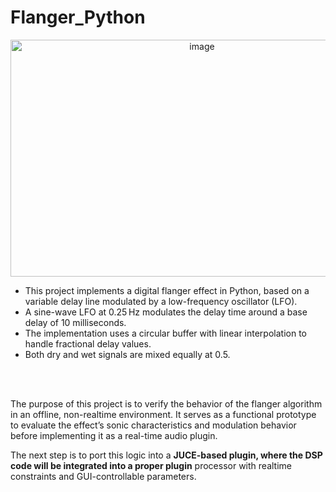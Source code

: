 # Flanger_Python

<p align = "center">
<img width="597" height="379" alt="image" src="https://github.com/user-attachments/assets/03e20637-3647-4e19-935f-6307aa0e0798" />
</p>

- This project implements a digital flanger effect in Python, based on a variable delay line modulated by a low-frequency oscillator (LFO).
- A sine-wave LFO at 0.25 Hz modulates the delay time around a base delay of 10 milliseconds. 
- The implementation uses a circular buffer with linear interpolation to handle fractional delay values. 
- Both dry and wet signals are mixed equally at 0.5.

<br>
<br>

The purpose of this project is to verify the behavior of the flanger algorithm in an offline, non-realtime environment. 
It serves as a functional prototype to evaluate the effect’s sonic characteristics and modulation behavior before implementing it as a real-time audio plugin.

The next step is to port this logic into a __JUCE-based plugin, where the DSP code will be integrated into a proper plugin__ processor with realtime constraints and GUI-controllable parameters.
